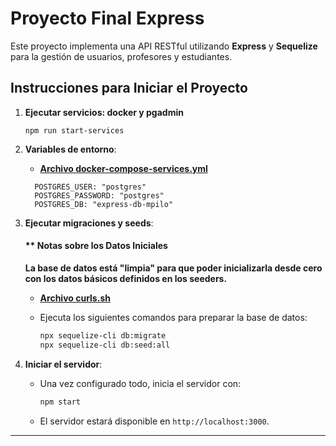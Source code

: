 # Proyecto Final Express

Este proyecto implementa una API RESTful utilizando **Express** y **Sequelize** para la gestión de usuarios, profesores y estudiantes.

## Instrucciones para Iniciar el Proyecto

1. **Ejecutar servicios: docker y pgadmin**
    ```
    npm run start-services
    ```

2. **Variables de entorno**:
     - **[Archivo docker-compose-services.yml](/docker/dev/docker-compose.services.yml)**
    ```
      POSTGRES_USER: "postgres"
      POSTGRES_PASSWORD: "postgres"
      POSTGRES_DB: "express-db-mpilo"
     ```

3. **Ejecutar migraciones y seeds**:

    #### ** Notas sobre los Datos Iniciales
    **La base de datos está "limpia" para que poder inicializarla desde cero con los datos básicos definidos en los seeders.**
    - **[Archivo curls.sh](/queries.sh)**

   - Ejecuta los siguientes comandos para preparar la base de datos:
     ```bash
     npx sequelize-cli db:migrate
     npx sequelize-cli db:seed:all
     ```

4. **Iniciar el servidor**:
   - Una vez configurado todo, inicia el servidor con:
     ```bash
     npm start
     ```
   - El servidor estará disponible en `http://localhost:3000`.

---
